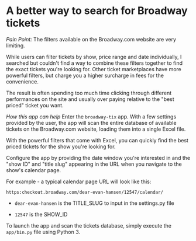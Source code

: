 # A better way to search for Broadway tickets
*Pain Point:*
The filters available on the Broadway.com website are very limiting.

While users can filter tickets by show, price range and date individually, I searched but couldn't find a way to combine these filters together to find the exact tickets you're looking for. Other ticket marketplaces have more powerful filters, but charge you a higher surcharge in fees for the convenience.

The result is often spending too much time clicking through different performances on the site and usually over paying relative to the "best priced" ticket you want.


*How this app can help*
Enter the `broadway-tix` app. With a few settings provided by the user, the app will scan the entire database of available tickets on the Broadway.com website, loading them into a single Excel file. 

With the powerful filters that come with Excel, you can quickly find the best priced tickets for the show you're looking for. 

Configure the app by providing the date window you're interested in and the "show ID" and "title slug" appearing in the URL when you navigate to the show's calendar page.

For example - a typical calendar page URL will look like this:

`https:checkout.broadway.com/dear-evan-hansen/12547/calendar/`

* `dear-evan-hansen` is the TITLE_SLUG to input in the settings.py file

* `12547` is the SHOW_ID


To launch the app and scan the tickets database, simply execute the `app/bin.py` file using Python 3.
